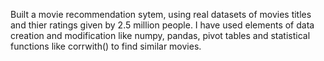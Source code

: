 Built a movie recommendation sytem, using real datasets of movies titles and thier ratings given by 2.5 million people. 
I have used elements of data creation and modification like numpy, pandas, pivot tables and statistical functions like corrwith()
to find similar movies.
